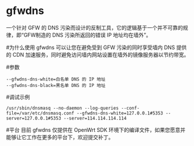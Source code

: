 # gfwdns
一个针对 GFW 的 DNS 污染而设计的反制工具，它的逻辑基于一个并不可靠的规律，即“GFW制造的 DNS 污染所返回的错误 IP 地址均在墙外”。

#为什么使用
gfwdns 可以让您在避免受到 GFW 污染的同时享受墙内 DNS 提供的 CDN 加速服务，同时避免访问墙内网站设置在墙外的镜像服务器以节约带宽。

#参数
```
--gfwdns-dns-white=白名单 DNS 的 IP 地址
--gfwdns-dns-black=黑名单 DNS 的 IP 地址
```
#调试示例
```
/usr/sbin/dnsmasq --no-daemon --log-queries --conf-file=/var/etc/dnsmasq.conf --gfwdns-dns-white=127.0.0.1#5353 --server=127.0.0.1#5353 --server=114.114.114.114
```  

#平台
目前 gfwdns 仅提供在 OpenWrt SDK 环境下的编译文件，如果您愿意并能够让它工作在更多的平台下，欢迎提交补丁。
